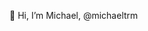 👋 Hi, I’m Michael, @michaeltrm
  
<!---
michaeltrm/michaeltrm is a ✨ special ✨ repository because its `README.md` (this file) appears on your GitHub profile.
You can click the Preview link to take a look at your changes.
--->
